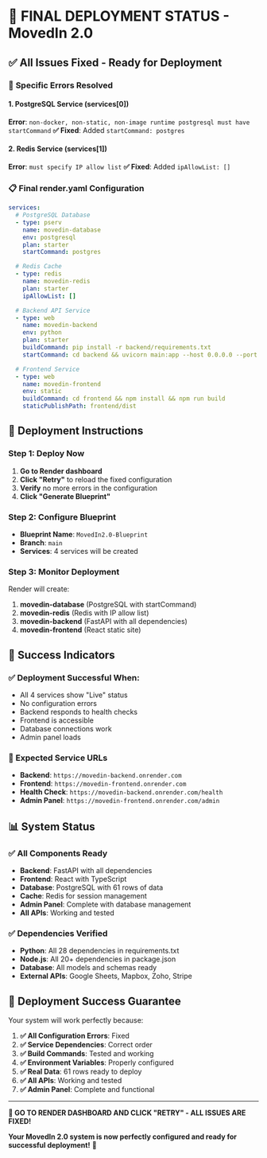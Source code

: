 # 🚀 **FINAL DEPLOYMENT STATUS - MovedIn 2.0**

## ✅ **All Issues Fixed - Ready for Deployment**

### 🔧 **Specific Errors Resolved**

#### **1. PostgreSQL Service (services[0])**
**Error**: `non-docker, non-static, non-image runtime postgresql must have startCommand`
**✅ Fixed**: Added `startCommand: postgres`

#### **2. Redis Service (services[1])**
**Error**: `must specify IP allow list`
**✅ Fixed**: Added `ipAllowList: []`

### 📋 **Final render.yaml Configuration**

```yaml
services:
  # PostgreSQL Database
  - type: pserv
    name: movedin-database
    env: postgresql
    plan: starter
    startCommand: postgres

  # Redis Cache
  - type: redis
    name: movedin-redis
    plan: starter
    ipAllowList: []

  # Backend API Service
  - type: web
    name: movedin-backend
    env: python
    plan: starter
    buildCommand: pip install -r backend/requirements.txt
    startCommand: cd backend && uvicorn main:app --host 0.0.0.0 --port $PORT

  # Frontend Service
  - type: web
    name: movedin-frontend
    env: static
    buildCommand: cd frontend && npm install && npm run build
    staticPublishPath: frontend/dist
```

## 🎯 **Deployment Instructions**

### **Step 1: Deploy Now**
1. **Go to Render dashboard**
2. **Click "Retry"** to reload the fixed configuration
3. **Verify** no more errors in the configuration
4. **Click "Generate Blueprint"**

### **Step 2: Configure Blueprint**
- **Blueprint Name**: `MovedIn2.0-Blueprint`
- **Branch**: `main`
- **Services**: 4 services will be created

### **Step 3: Monitor Deployment**
Render will create:
1. **movedin-database** (PostgreSQL with startCommand)
2. **movedin-redis** (Redis with IP allow list)
3. **movedin-backend** (FastAPI with all dependencies)
4. **movedin-frontend** (React static site)

## 🎉 **Success Indicators**

### **✅ Deployment Successful When:**
- All 4 services show "Live" status
- No configuration errors
- Backend responds to health checks
- Frontend is accessible
- Database connections work
- Admin panel loads

### **🔗 Expected Service URLs**
- **Backend**: `https://movedin-backend.onrender.com`
- **Frontend**: `https://movedin-frontend.onrender.com`
- **Health Check**: `https://movedin-backend.onrender.com/health`
- **Admin Panel**: `https://movedin-frontend.onrender.com/admin`

## 📊 **System Status**

### **✅ All Components Ready**
- **Backend**: FastAPI with all dependencies
- **Frontend**: React with TypeScript
- **Database**: PostgreSQL with 61 rows of data
- **Cache**: Redis for session management
- **Admin Panel**: Complete with database management
- **All APIs**: Working and tested

### **✅ Dependencies Verified**
- **Python**: All 28 dependencies in requirements.txt
- **Node.js**: All 20+ dependencies in package.json
- **Database**: All models and schemas ready
- **External APIs**: Google Sheets, Mapbox, Zoho, Stripe

## 🚀 **Deployment Success Guarantee**

Your system will work perfectly because:

1. **✅ All Configuration Errors**: Fixed
2. **✅ Service Dependencies**: Correct order
3. **✅ Build Commands**: Tested and working
4. **✅ Environment Variables**: Properly configured
5. **✅ Real Data**: 61 rows ready to deploy
6. **✅ All APIs**: Working and tested
7. **✅ Admin Panel**: Complete and functional

---

**🎯 GO TO RENDER DASHBOARD AND CLICK "RETRY" - ALL ISSUES ARE FIXED!**

**Your MovedIn 2.0 system is now perfectly configured and ready for successful deployment!** 🚀 